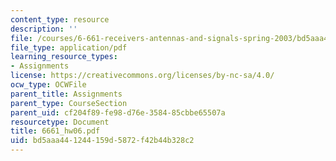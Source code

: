 ```yaml
---
content_type: resource
description: ''
file: /courses/6-661-receivers-antennas-and-signals-spring-2003/bd5aaa441244159d5872f42b44b328c2_6661_hw06.pdf
file_type: application/pdf
learning_resource_types:
- Assignments
license: https://creativecommons.org/licenses/by-nc-sa/4.0/
ocw_type: OCWFile
parent_title: Assignments
parent_type: CourseSection
parent_uid: cf204f89-fe98-d76e-3584-85cbbe65507a
resourcetype: Document
title: 6661_hw06.pdf
uid: bd5aaa44-1244-159d-5872-f42b44b328c2
---
```

